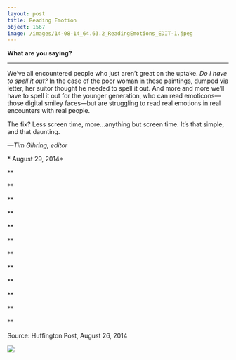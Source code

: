 ```yaml
---
layout: post
title: Reading Emotion
object: 1567
image: /images/14-08-14_64.63.2_ReadingEmotions_EDIT-1.jpeg
---
```

**What are you saying?**

****

We’ve all encountered people who just aren’t great on the uptake. *Do I have to spell it out?* In the case of the poor woman in these paintings, dumped via letter, her suitor thought he needed to spell it out. And more and more we’ll have to spell it out for the younger generation, who can read emoticons—those digital smiley faces—but are struggling to read real emotions in real encounters with real people.

The fix? Less screen time, more…anything but screen time. It’s that simple, and that daunting.

*—Tim Gihring, editor*

* August 29, 2014*

**

**

**

**

**

**

**

**

**

**

**

**

Source: Huffington Post, August 26, 2014



![]({{siteurl.base}}/images/14-08-14_64.63.2_ReadingEmotions_EDIT-1.jpeg)
